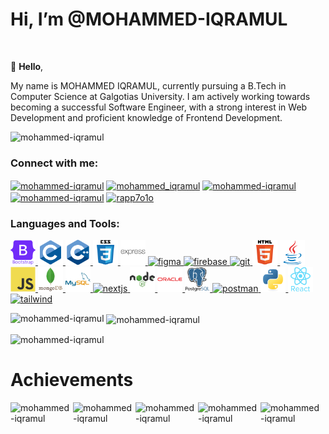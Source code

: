 <H1>Hi, I’m @MOHAMMED-IQRAMUL </H1>
<br>
  
👋 **Hello**,

My name is MOHAMMED IQRAMUL, currently pursuing a B.Tech in Computer Science at Galgotias University. I am actively working towards becoming a successful Software Engineer, with a strong interest in Web Development and proficient knowledge of Frontend Development.


<p align="left"> <img src="https://komarev.com/ghpvc/?username=mohammed-iqramul&label=Profile%20views&color=0e75b6&style=flat" alt="mohammed-iqramul" /> </p>


<h3 align="left">Connect with me:</h3>
<p align="left">
<a href="https://linkedin.com/in/mohammed-iqramul" target="blank"><img align="center" src="https://raw.githubusercontent.com/rahuldkjain/github-profile-readme-generator/master/src/images/icons/Social/linked-in-alt.svg" alt="mohammed-iqramul" height="30" width="40" /></a>
<a href="https://www.hackerrank.com/mohammed_iqramul" target="blank"><img align="center" src="https://raw.githubusercontent.com/rahuldkjain/github-profile-readme-generator/master/src/images/icons/Social/hackerrank.svg" alt="mohammed_iqramul" height="30" width="40" /></a>
<a href="https://codeforces.com/profile/mohammed-iqramul" target="blank"><img align="center" src="https://raw.githubusercontent.com/rahuldkjain/github-profile-readme-generator/master/src/images/icons/Social/codeforces.svg" alt="mohammed-iqramul" height="30" width="40" /></a>
<a href="https://www.leetcode.com/mohammed-iqramul" target="blank"><img align="center" src="https://raw.githubusercontent.com/rahuldkjain/github-profile-readme-generator/master/src/images/icons/Social/leet-code.svg" alt="mohammed-iqramul" height="30" width="40" /></a>
<a href="https://auth.geeksforgeeks.org/user/rapp7o1o" target="blank"><img align="center" src="https://raw.githubusercontent.com/rahuldkjain/github-profile-readme-generator/master/src/images/icons/Social/geeks-for-geeks.svg" alt="rapp7o1o" height="30" width="40" /></a>
</p>
<h3 align="left">Languages and Tools:</h3>
<p align="left"> <a href="https://getbootstrap.com" target="_blank" rel="noreferrer"> <img src="https://raw.githubusercontent.com/devicons/devicon/master/icons/bootstrap/bootstrap-plain-wordmark.svg" alt="bootstrap" width="40" height="40"/> </a> <a href="https://www.cprogramming.com/" target="_blank" rel="noreferrer"> <img src="https://raw.githubusercontent.com/devicons/devicon/master/icons/c/c-original.svg" alt="c" width="40" height="40"/> </a> <a href="https://www.w3schools.com/cpp/" target="_blank" rel="noreferrer"> <img src="https://raw.githubusercontent.com/devicons/devicon/master/icons/cplusplus/cplusplus-original.svg" alt="cplusplus" width="40" height="40"/> </a> <a href="https://www.w3schools.com/css/" target="_blank" rel="noreferrer"> <img src="https://raw.githubusercontent.com/devicons/devicon/master/icons/css3/css3-original-wordmark.svg" alt="css3" width="40" height="40"/> </a> <a href="https://expressjs.com" target="_blank" rel="noreferrer"> <img src="https://raw.githubusercontent.com/devicons/devicon/master/icons/express/express-original-wordmark.svg" alt="express" width="40" height="40"/> </a> <a href="https://www.figma.com/" target="_blank" rel="noreferrer"> <img src="https://www.vectorlogo.zone/logos/figma/figma-icon.svg" alt="figma" width="40" height="40"/> </a> <a href="https://firebase.google.com/" target="_blank" rel="noreferrer"> <img src="https://www.vectorlogo.zone/logos/firebase/firebase-icon.svg" alt="firebase" width="40" height="40"/> </a> <a href="https://git-scm.com/" target="_blank" rel="noreferrer"> <img src="https://www.vectorlogo.zone/logos/git-scm/git-scm-icon.svg" alt="git" width="40" height="40"/> </a> <a href="https://www.w3.org/html/" target="_blank" rel="noreferrer"> <img src="https://raw.githubusercontent.com/devicons/devicon/master/icons/html5/html5-original-wordmark.svg" alt="html5" width="40" height="40"/> </a> <a href="https://www.java.com" target="_blank" rel="noreferrer"> <img src="https://raw.githubusercontent.com/devicons/devicon/master/icons/java/java-original.svg" alt="java" width="40" height="40"/> </a> <a href="https://developer.mozilla.org/en-US/docs/Web/JavaScript" target="_blank" rel="noreferrer"> <img src="https://raw.githubusercontent.com/devicons/devicon/master/icons/javascript/javascript-original.svg" alt="javascript" width="40" height="40"/> </a> <a href="https://www.mongodb.com/" target="_blank" rel="noreferrer"> <img src="https://raw.githubusercontent.com/devicons/devicon/master/icons/mongodb/mongodb-original-wordmark.svg" alt="mongodb" width="40" height="40"/> </a> <a href="https://www.mysql.com/" target="_blank" rel="noreferrer"> <img src="https://raw.githubusercontent.com/devicons/devicon/master/icons/mysql/mysql-original-wordmark.svg" alt="mysql" width="40" height="40"/> </a> <a href="https://nextjs.org/" target="_blank" rel="noreferrer"> <img src="https://cdn.worldvectorlogo.com/logos/nextjs-2.svg" alt="nextjs" width="40" height="40"/> </a> <a href="https://nodejs.org" target="_blank" rel="noreferrer"> <img src="https://raw.githubusercontent.com/devicons/devicon/master/icons/nodejs/nodejs-original-wordmark.svg" alt="nodejs" width="40" height="40"/> </a> <a href="https://www.oracle.com/" target="_blank" rel="noreferrer"> <img src="https://raw.githubusercontent.com/devicons/devicon/master/icons/oracle/oracle-original.svg" alt="oracle" width="40" height="40"/> </a> <a href="https://www.postgresql.org" target="_blank" rel="noreferrer"> <img src="https://raw.githubusercontent.com/devicons/devicon/master/icons/postgresql/postgresql-original-wordmark.svg" alt="postgresql" width="40" height="40"/> </a> <a href="https://postman.com" target="_blank" rel="noreferrer"> <img src="https://www.vectorlogo.zone/logos/getpostman/getpostman-icon.svg" alt="postman" width="40" height="40"/> </a> <a href="https://www.python.org" target="_blank" rel="noreferrer"> <img src="https://raw.githubusercontent.com/devicons/devicon/master/icons/python/python-original.svg" alt="python" width="40" height="40"/> </a> <a href="https://reactjs.org/" target="_blank" rel="noreferrer"> <img src="https://raw.githubusercontent.com/devicons/devicon/master/icons/react/react-original-wordmark.svg" alt="react" width="40" height="40"/> </a> <a href="https://tailwindcss.com/" target="_blank" rel="noreferrer"> <img src="https://www.vectorlogo.zone/logos/tailwindcss/tailwindcss-icon.svg" alt="tailwind" width="40" height="40"/> </a> </p>


<p><img align="left" src="https://github-readme-stats.vercel.app/api/top-langs?username=mohammed-iqramul&show_icons=true&locale=en&layout=compact" alt="mohammed-iqramul" /></p>

<p>&nbsp;<img align="center" src="https://github-readme-stats.vercel.app/api?username=mohammed-iqramul&show_icons=true&locale=en" alt="mohammed-iqramul" /></p>

<p><img align="center" src="https://github-readme-streak-stats.herokuapp.com/?user=mohammed-iqramul&" alt="mohammed-iqramul" /></p>


# Achievements

<!--1--!>
<p><img align="left" src="https://assets.leetcode.com/static_assets/marketing/2024-200.gif" alt="mohammed-iqramul" width="100" height="100" /></p>
<!--2--!>
<p><img align="left" src="https://assets.leetcode.com/static_assets/marketing/2024-100.gif" alt="mohammed-iqramul" width="100" height="100" /></p>
<!--3--!>
<p><img align="left" src="https://assets.leetcode.com/static_assets/marketing/2024-50.gif" alt="mohammed-iqramul" width="100" height="100" /></p>
<!--4--!>
<p><img align="left" src="https://assets.leetcode.com/static_assets/marketing/2023-50.gif" alt="mohammed-iqramul" width="100" height="100" /></p>
<!--5--!>
<p><img align="left" src="https://assets.leetcode.com/static_assets/others/Top_100_Liked-1.png" alt="mohammed-iqramul" width="100" height="100" /></p>





<!----
🚀 **Completed Courses:**
- C
- C++
- Object-Oriented Programming (OOPS)
- Java
- JavaScript
- Kotlin
- SQL-PL/SQL
- Oracle Database
 
**Web Development Skills:**
- Frontend (HTML, CSS, JavaScript)
- Design Tool - Figma
- Framework - Bootstrap
--- 



----!>
<!----
## 🛠 Skills
 <ul>
   <li> <b>C</b> </li>
   <li><b>C++</b> </li>
   <li><b>JAVA</b> </li>
    <li><b>DSA</b> (using C++) </li>
   <li><b>HTML</b> </li>
   <li><b>CSS</b> </li>
   <li><b>JS</b> </li>
   <li><b>SQL</b> </li>
    <li><b>PL-SQL</b> </li>
    <li><b>ORACLE-DB</b> </li>
    <li><b>KOTLIN</b> (with Jetpack Compose) </li>
    <li><b>FIGMA</b> (Basics) </li>
 </ul>
---> 
<!-- <button height="20px" width="30px" text-align:centre >💕</button> -->
<!---
MOHAMMED-IQRAMUL/MOHAMMED-IQRAMUL is a ✨ special ✨ repository because its `README.md` (this file) appears on your GitHub profile.
You can click the Preview link to take a look at your changes.
--->
